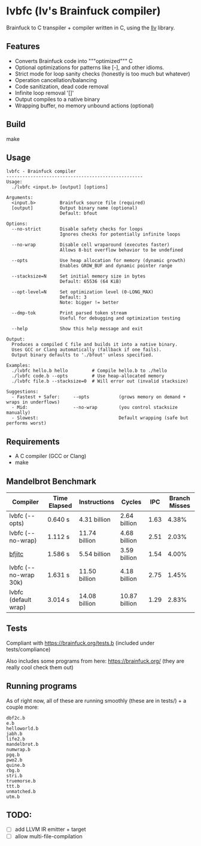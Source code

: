 # lvbfc (lv's Brainfuck compiler)

Brainfuck to C transpiler + compiler written in C, using the [llv](https://github.com/lvzrr/llv) library.

## Features

- Converts Brainfuck code into """optimized""" C
- Optional optimizations for patterns like [-], and other idioms.
- Strict mode for loop sanity checks (honestly is too much but whatever)
- Operation cancellation/balancing
- Code sanitization, dead code removal
- Infinite loop removal '[]'
- Output compiles to a native binary
- Wrapping buffer, no memory unbound actions (optional)

## Build

make

## Usage

```
lvbfc - Brainfuck compiler
---------------------------------------------------
Usage:
  ./lvbfc <input.b> [output] [options]

Arguments:
  <input.b>         Brainfuck source file (required)
  [output]          Output binary name (optional)
                    Default: bfout

Options:
  --no-strict       Disable safety checks for loops
                    Ignores checks for potentially infinite loops

  --no-wrap         Disable cell wraparound (executes faster)
                    Allows 8-bit overflow behavior to be undefined

  --opts            Use heap allocation for memory (dynamic growth)
                    Enables GROW_BUF and dynamic pointer range

  --stacksize=N     Set initial memory size in bytes
                    Default: 65536 (64 KiB)

  --opt-level=N     Set optimization level (0-LONG_MAX)
                    Default: 3
                    Note: bigger != better    

  --dmp-tok         Print parsed token stream
                    Useful for debugging and optimization testing

  --help            Show this help message and exit

Output:
  Produces a compiled C file and builds it into a native binary.
  Uses GCC or Clang automatically (fallback if one fails).
  Output binary defaults to './bfout' unless specified.

Examples:
  ./lvbfc hello.b hello         # Compile hello.b to ./hello
  ./lvbfc code.b --opts         # Use heap-allocated memory
  ./lvbfc file.b --stacksize=0  # Will error out (invalid stacksize)

Suggestions:
  - Fastest + Safer:     --opts           (grows memory on demand + wraps in underflows)
  - Mid:                 --no-wrap        (you control stacksize manually)
  - Slowest:                              Default wrapping (safe but performs worst)
```

## Requirements

- A C compiler (GCC or Clang)
- make

## Mandelbrot Benchmark

Compiler             | Time Elapsed | Instructions     | Cycles         | IPC  | Branch Misses
---------------------|--------------|------------------|----------------|------|----------------
lvbfc (--opts)       | 0.640 s      | 4.31 billion     | 2.64 billion   | 1.63 | 4.38%
lvbfc (--no-wrap)    | 1.112 s      | 11.74 billion    | 4.68 billion   | 2.51 | 2.03%
[bfjitc](https://github.com/tsoding/bfjit)               | 1.586 s      | 5.54 billion     | 3.59 billion   | 1.54 | 4.00%
lvbfc (--no-wrap 30k)| 1.631 s      | 11.50 billion    | 4.18 billion   | 2.75 | 1.45%
lvbfc (default wrap) | 3.014 s      | 14.08 billion    | 10.87 billion  | 1.29 | 2.83%


## Tests

Compliant with https://brainfuck.org/tests.b (included under tests/compliance)

Also includes some programs from here: https://brainfuck.org/ (they are really cool check them out)

## Running programs

As of right now, all of these are running smoothly (these are in tests/) + a couple more:

```
dbf2c.b
e.b
helloworld.b
jabh.b
life2.b
mandelbrot.b
numwrap.b
pgq.b
pwo2.b
quine.b
rbg.b
stri.b
truemorse.b
ttt.b
unmatched.b
utm.b
```

## TODO:

- [ ] add LLVM IR emitter + target
- [ ] allow multi-file-compilation
